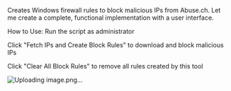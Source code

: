 Creates Windows firewall rules to block malicious IPs from Abuse.ch. Let me create a complete, functional implementation with a user interface.


How to Use:
Run the script as administrator

Click "Fetch IPs and Create Block Rules" to download and block malicious IPs

Click "Clear All Block Rules" to remove all rules created by this tool

![Uploading image.png…]()
